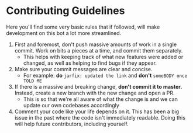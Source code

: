 # Contributing Guidelines
Here you'll find some very basic rules that if followed, will make development on this bot a lot more streamlined.

1. First and foremost, don't push massive amounts of work in a single commit. Work on bits a pieces at a time, and commit them separately.
    * This helps with keeping track of what new features were added or changed, as well as helping to find bugs if they appear.
2. Make sure your commit messages are clear and concise.
    * For example: **do** `jarfix: updated the link` and **don't** `someBODY once TOLD ME`
3. If there is a massive and breaking change, **don't commit it to master.** Instead, create a new branch with the new change and open a PR.
    * This is so that we're all aware of what the change is and we can update our own codebases accordingly
4. Comment your code like your life depends on it. This has been a big issue in the past where the code isn't immediately readable. Doing this will help future contributors, including yourself.